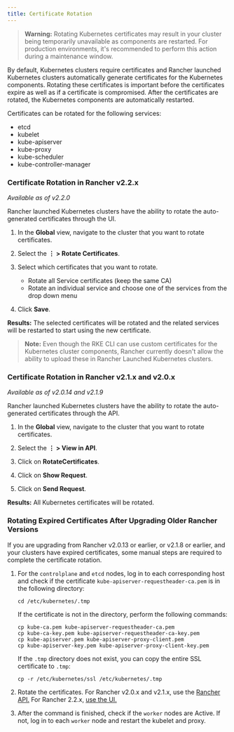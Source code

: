 ```yaml
---
title: Certificate Rotation
---
```


<head>
  <link rel="canonical" href="https://ranchermanager.docs.rancher.com/how-to-guides/new-user-guides/manage-clusters/rotate-certificates"/>
</head>

> **Warning:** Rotating Kubernetes certificates may result in your cluster being temporarily unavailable as components are restarted. For production environments, it's recommended to perform this action during a maintenance window.

By default, Kubernetes clusters require certificates and Rancher launched Kubernetes clusters automatically generate  certificates for the Kubernetes components. Rotating these certificates is important before the certificates expire as well as if a certificate is compromised. After the certificates are rotated, the Kubernetes components are automatically restarted.

Certificates can be rotated for the following services:

- etcd
- kubelet
- kube-apiserver
- kube-proxy
- kube-scheduler
- kube-controller-manager


### Certificate Rotation in Rancher v2.2.x

_Available as of v2.2.0_

Rancher launched Kubernetes clusters have the ability to rotate the auto-generated certificates through the UI.

1. In the **Global** view, navigate to the cluster that you want to rotate certificates.

2. Select the **&#8942; > Rotate Certificates**.

3. Select which certificates that you want to rotate.

   * Rotate all Service certificates (keep the same CA)
   * Rotate an individual service and choose one of the services from the drop down menu

4. Click **Save**.

**Results:** The selected certificates will be rotated and the related services will be restarted to start using the new certificate.

> **Note:** Even though the RKE CLI can use custom certificates for the Kubernetes cluster components, Rancher currently doesn't allow the ability to upload these in Rancher Launched Kubernetes clusters.


### Certificate Rotation in Rancher v2.1.x and v2.0.x

_Available as of v2.0.14 and v2.1.9_

Rancher launched Kubernetes clusters have the ability to rotate the auto-generated certificates through the API.

1. In the **Global** view, navigate to the cluster that you want to rotate certificates.

2. Select the **&#8942; > View in API**.

3. Click on **RotateCertificates**.

4. Click on **Show Request**.

5. Click on **Send Request**.

**Results:** All Kubernetes certificates will be rotated.

### Rotating Expired Certificates After Upgrading Older Rancher Versions

If you are upgrading from Rancher v2.0.13 or earlier, or v2.1.8 or earlier, and your clusters have expired certificates, some manual steps are required to complete the certificate rotation.

1. For the `controlplane` and `etcd` nodes, log in to each corresponding host and check if the certificate `kube-apiserver-requestheader-ca.pem` is in the following directory:

    ```
    cd /etc/kubernetes/.tmp
    ```

    If the certificate is not in the directory, perform the following commands:

    ```
    cp kube-ca.pem kube-apiserver-requestheader-ca.pem
    cp kube-ca-key.pem kube-apiserver-requestheader-ca-key.pem
    cp kube-apiserver.pem kube-apiserver-proxy-client.pem
    cp kube-apiserver-key.pem kube-apiserver-proxy-client-key.pem
    ```

    If the `.tmp` directory does not exist, you can copy the entire SSL certificate to `.tmp`:

    ```
    cp -r /etc/kubernetes/ssl /etc/kubernetes/.tmp
    ```

1. Rotate the certificates. For Rancher v2.0.x and v2.1.x, use the [Rancher API.](#certificate-rotation-in-rancher-v2-1-x-and-v2-0-x) For Rancher 2.2.x, [use the UI.](#certificate-rotation-in-rancher-v2-2-x)

1. After the command is finished, check if the `worker` nodes are Active. If not, log in to each `worker` node and restart the kubelet and proxy.